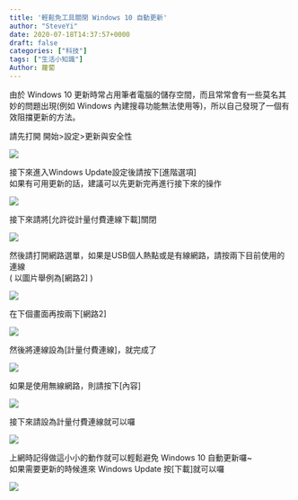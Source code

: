 ```yaml
---
title: '輕鬆免工具關閉 Windows 10 自動更新'
author: "SteveYi"
date: 2020-07-18T14:37:57+0000
draft: false
categories: ["科技"]
tags: ["生活小知識"]
Author: 蘿蔔
---
```


由於 Windows 10 更新時常占用筆者電腦的儲存空間，而且常常會有一些莫名其妙的問題出現(例如 Windows 內建搜尋功能無法使用等)，所以自己發現了一個有效阻擋更新的方法。

請先打開 開始>設定>更新與安全性

![](https://static-a1.steveyi.net/media/blog/2020071810311417.png)

接下來進入Windows Update設定後請按下\[進階選項\]  
如果有可用更新的話，建議可以先更新完再進行接下來的操作

![](https://static-a1.steveyi.net/media/blog/2020071810332840.png)

接下來請將\[允許從計量付費連線下載\]關閉

![](https://static-a1.steveyi.net/media/blog/2020071813212146.png)

然後請打開網路選單，如果是USB個人熱點或是有線網路，請按兩下目前使用的連線  
( 以圖片舉例為\[網路2\] )

![](https://static-a1.steveyi.net/media/blog/2020071813265947.png)

在下個畫面再按兩下\[網路2\]

![](https://static-a1.steveyi.net/media/blog/2020071813281349.png)

然後將連線設為\[計量付費連線\]，就完成了

![](https://static-a1.steveyi.net/media/blog/2020071813345785.png)

如果是使用無線網路，則請按下\[內容\]

![](https://static-a1.steveyi.net/media/blog/2020071813371023.png)

接下來請設為計量付費連線就可以囉

![](https://static-a1.steveyi.net/media/blog/2020071813402994.png)

上網時記得做這小小的動作就可以輕鬆避免 Windows 10 自動更新囉~  
如果需要更新的時候進來 Windows Update 按\[下載\]就可以囉

![](https://static-a1.steveyi.net/media/blog/2020071814305227.png)
